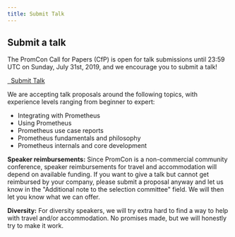 ```yaml
---
title: Submit Talk
---
```


## Submit a talk

The PromCon Call for Papers (CfP) is open for talk submissions until 23:59 UTC on
Sunday, July 31st, 2019, and we encourage you to submit a talk!

<a class="btn btn-default btn-lg" href="" target="_blank" role="button">
  <i class="fa fa-commenting"></i>&nbsp;&nbsp;Submit Talk
</a>

We are accepting talk proposals around the following topics, with experience
levels ranging from beginner to expert:

* Integrating with Prometheus
* Using Prometheus
* Prometheus use case reports
* Prometheus fundamentals and philosophy
* Prometheus internals and core development

**Speaker reimbursements:** Since PromCon is a non-commercial community
conference, speaker reimbursements for travel and accommodation will depend on
available funding. If you want to give a talk but cannot get reimbursed by your
company, please submit a proposal anyway and let us know in the "Additional note
to the selection committee" field. We will then let you know what we can offer.

**Diversity:** For diversity speakers, we will try extra hard to find a way to
help with travel and/or accommodation. No promises made, but we will honestly
try to make it work.
